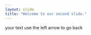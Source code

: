 ```yaml
---
layout: slide
title: "Welcome to our second slide."
---
```

your text
use the left arrow to go back

